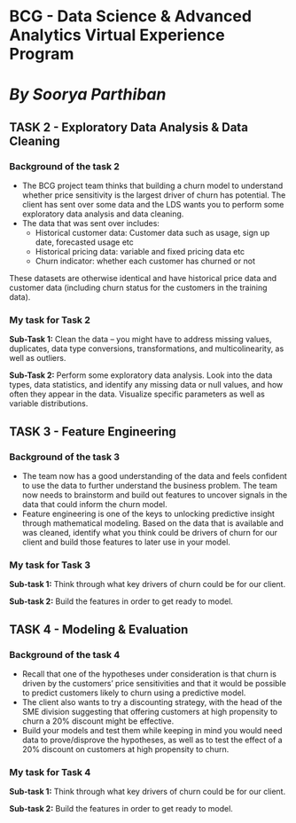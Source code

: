 # BCG - Data Science & Advanced Analytics Virtual Experience Program
# *By Soorya Parthiban*

## TASK 2 - Exploratory Data Analysis & Data Cleaning

### Background of the task 2
- The BCG project team thinks that building a churn model to understand whether price sensitivity is the largest driver of churn has potential. The client has sent over some data and the LDS wants you to perform some exploratory data analysis and data cleaning.
- The data that was sent over includes:
  - Historical customer data: Customer data such as usage, sign up date, forecasted usage etc
  - Historical pricing data: variable and fixed pricing data etc
  - Churn indicator: whether each customer has churned or not

These datasets are otherwise identical and have historical price data and customer data (including churn status for the customers in the training data).

### My task for Task 2
**Sub-Task 1:**
Clean the data – you might have to address missing values, duplicates, data type conversions, transformations, and multicolinearity, as well as outliers.

**Sub-Task 2:**
Perform some exploratory data analysis. Look into the data types, data statistics, and identify any missing data or null values, and how often they appear in the data. Visualize specific parameters as well as variable distributions.



## TASK 3 - Feature Engineering

### Background of the task 3
- The team now has a good understanding of the data and feels confident to use the data to further understand the business problem. The team now needs to brainstorm and build out features to uncover signals in the data that could inform the churn model.
- Feature engineering is one of the keys to unlocking predictive insight through mathematical modeling. Based on the data that is available and was cleaned, identify what you think could be drivers of churn for our client and build those features to later use in your model.

### My task for Task 3
**Sub-task 1:** Think through what key drivers of churn could be for our client.

**Sub-task 2:** Build the features in order to get ready to model.



## TASK 4 - Modeling & Evaluation

### Background of the task 4
- Recall that one of the hypotheses under consideration is that churn is driven by the customers’ price sensitivities and that it would be possible to predict customers likely to churn using a predictive model.
- The client also wants to try a discounting strategy, with the head of the SME division suggesting that offering customers at high propensity to churn a 20% discount might be effective.
- Build your models and test them while keeping in mind you would need data to prove/disprove the hypotheses, as well as to test the effect of a 20% discount on customers at high propensity to churn.

### My task for Task 4
**Sub-task 1:** Think through what key drivers of churn could be for our client.

**Sub-task 2:** Build the features in order to get ready to model.

